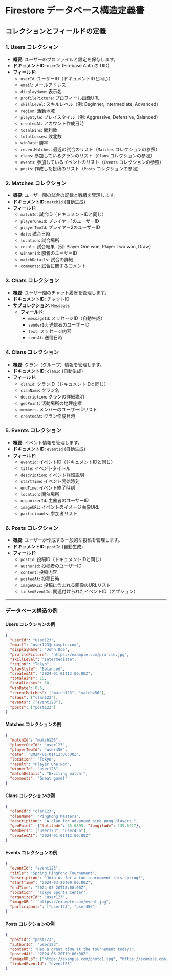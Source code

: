 # Firestore データベース構造定義書

## コレクションとフィールドの定義

### 1. Users コレクション
- **概要**: ユーザーのプロファイルと設定を保存します。
- **ドキュメントID**: `userId` (Firebase Auth の UID)
- **フィールド**:
  - `userId`: ユーザーID（ドキュメントIDと同じ）
  - `email`: メールアドレス
  - `displayName`: 表示名
  - `profilePicture`: プロフィール画像URL
  - `skillLevel`: スキルレベル（例: Beginner, Intermediate, Advanced）
  - `region`: 活動地域
  - `playStyle`: プレイスタイル（例: Aggressive, Defensive, Balanced）
  - `createdAt`: アカウント作成日時
  - `totalWins`: 勝利数
  - `totalLosses`: 敗北数
  - `winRate`: 勝率
  - `recentMatches`: 最近の試合のリスト（`Matches` コレクションの参照）
  - `clans`: 参加しているクランのリスト（`Clans` コレクションの参照）
  - `events`: 参加しているイベントのリスト（`Events` コレクションの参照）
  - `posts`: 作成した投稿のリスト（`Posts` コレクションの参照）

### 2. Matches コレクション
- **概要**: ユーザー間の試合の記録と戦績を管理します。
- **ドキュメントID**: `matchId` (自動生成)
- **フィールド**:
  - `matchId`: 試合ID（ドキュメントIDと同じ）
  - `playerOneId`: プレイヤー1のユーザーID
  - `playerTwoId`: プレイヤー2のユーザーID
  - `date`: 試合日時
  - `location`: 試合場所
  - `result`: 試合結果（例: Player One won, Player Two won, Draw）
  - `winnerId`: 勝者のユーザーID
  - `matchDetails`: 試合の詳細
  - `comments`: 試合に関するコメント

### 3. Chats コレクション
- **概要**: ユーザー間のチャット履歴を管理します。
- **ドキュメントID**: チャットID
- **サブコレクション**: `Messages`
  - **フィールド**:
    - `messageId`: メッセージID（自動生成）
    - `senderId`: 送信者のユーザーID
    - `text`: メッセージ内容
    - `sentAt`: 送信日時

### 4. Clans コレクション
- **概要**: クラン（グループ）情報を管理します。
- **ドキュメントID**: `clanId` (自動生成)
- **フィールド**:
  - `clanId`: クランID（ドキュメントIDと同じ）
  - `clanName`: クラン名
  - `description`: クランの詳細説明
  - `geoPoint`: 活動場所の地理座標
  - `members`: メンバーのユーザーIDリスト
  - `createdAt`: クラン作成日時

### 5. Events コレクション
- **概要**: イベント情報を管理します。
- **ドキュメントID**: `eventId` (自動生成)
- **フィールド**:
  - `eventId`: イベントID（ドキュメントIDと同じ）
  - `title`: イベントタイトル
  - `description`: イベント詳細説明
  - `startTime`: イベント開始時刻
  - `endTime`: イベント終了時刻
  - `location`: 開催場所
  - `organizerId`: 主催者のユーザーID
  - `imageURL`: イベントのイメージ画像URL
  - `participants`: 参加者リスト

### 6. Posts コレクション
- **概要**: ユーザーが作成する一般的な投稿を管理します。
- **ドキュメントID**: `postId` (自動生成)
- **フィールド**:
  - `postId`: 投稿ID（ドキュメントIDと同じ）
  - `authorId`: 投稿者のユーザーID
  - `content`: 投稿内容
  - `postedAt`: 投稿日時
  - `imageURLs`: 投稿に含まれる画像のURLリスト
  - `linkedEventId`: 関連付けられたイベントID（オプション）

---

### データベース構造の例

#### Users コレクションの例
```json
{
  "userId": "user123",
  "email": "user123@example.com",
  "displayName": "John Doe",
  "profilePicture": "https://example.com/profile.jpg",
  "skillLevel": "Intermediate",
  "region": "Tokyo",
  "playStyle": "Balanced",
  "createdAt": "2024-01-01T12:00:00Z",
  "totalWins": 15,
  "totalLosses": 10,
  "winRate": 0.6,
  "recentMatches": ["match123", "match456"],
  "clans": ["clan123"],
  "events": ["event123"],
  "posts": ["post123"]
}
```

#### Matches コレクションの例
```json
{
  "matchId": "match123",
  "playerOneId": "user123",
  "playerTwoId": "user456",
  "date": "2024-01-01T12:00:00Z",
  "location": "Tokyo",
  "result": "Player One won",
  "winnerId": "user123",
  "matchDetails": "Exciting match!",
  "comments": "Great game!"
}
```

#### Clans コレクションの例
```json
{
  "clanId": "clan123",
  "clanName": "PingPong Masters",
  "description": "A clan for advanced ping pong players.",
  "geoPoint": {"latitude": 35.6895, "longitude": 139.6917},
  "members": ["user123", "user456"],
  "createdAt": "2024-01-01T12:00:00Z"
}
```

#### Events コレクションの例
```json
{
  "eventId": "event123",
  "title": "Spring PingPong Tournament",
  "description": "Join us for a fun tournament this spring!",
  "startTime": "2024-03-20T09:00:00Z",
  "endTime": "2024-03-20T18:00:00Z",
  "location": "Tokyo Sports Center",
  "organizerId": "user123",
  "imageURL": "https://example.com/event.jpg",
  "participants": ["user123", "user456"]
}
```

#### Posts コレクションの例
```json
{
  "postId": "post123",
  "authorId": "user123",
  "content": "Had a great time at the tournament today!",
  "postedAt": "2024-03-20T19:00:00Z",
  "imageURLs": ["https://example.com/photo1.jpg", "https://example.com/photo2.jpg"],
  "linkedEventId": "event123"
}
```
